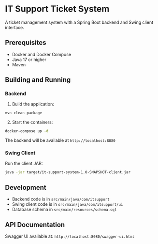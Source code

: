 # IT Support Ticket System

A ticket management system with a Spring Boot backend and Swing client interface.

## Prerequisites

- Docker and Docker Compose
- Java 17 or higher
- Maven

## Building and Running

### Backend

1. Build the application:

```bash
mvn clean package
```

2. Start the containers:

```bash
docker-compose up -d
```

The backend will be available at `http://localhost:8080`

### Swing Client

Run the client JAR:

```bash
java -jar target/it-support-system-1.0-SNAPSHOT-client.jar
```

## Development

- Backend code is in `src/main/java/com/itsupport`
- Swing client code is in `src/main/java/com/itsupport/ui`
- Database schema in `src/main/resources/schema.sql`

## API Documentation

Swagger UI available at: `http://localhost:8080/swagger-ui.html`
